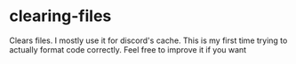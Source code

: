 # clearing-files
Clears files. I mostly use it for discord's cache. This is my first time trying to actually format code correctly. Feel free to improve it if you want
